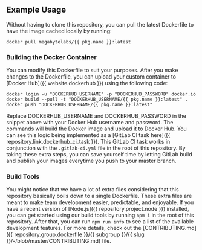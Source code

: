 ## Example Usage

Without having to clone this repository, you can pull the latest Dockerfile to have the image cached locally by running:

```
docker pull megabytelabs/{{ pkg.name }}:latest
```

### Building the Docker Container

You can modify this Dockerfile to suit your purposes. After you make changes to the Dockerfile, you can upload your custom container to [Docker Hub]({{ website.dockerhub }}) using the following code:

```
docker login -u "DOCKERHUB_USERNAME" -p "DOCKERHUB_PASSWORD" docker.io
docker build --pull -t "DOCKERHUB_USERNAME/{{ pkg.name }}:latest" .
docker push "DOCKERHUB_USERNAME/{{ pkg.name }}:latest"
```

Replace DOCKERHUB_USERNAME and DOCKERHUB_PASSWORD in the snippet above with your Docker Hub username and password. The commands will build the Docker image and upload it to Docker Hub. You can see this logic being implemented as a [GitLab CI task here]({{ repository.link.dockerhub_ci_task }}). This GitLab CI task works in conjunction with the `.gitlab-ci.yml` file in the root of this repository. By taking these extra steps, you can save yourself time by letting GitLab build and publish your images everytime you push to your master branch.

### Build Tools

You might notice that we have a lot of extra files considering that this repository basically boils down to a single Dockerfile. These extra files are meant to make team development easier, predictable, and enjoyable. If you have a recent version of [Node.js]({{ repository.project.node }}) installed, you can get started using our build tools by running `npm i` in the root of this repository. After that, you can run `npm run info` to see a list of the available development features. For more details, check out the [CONTRIBUTING.md]({{ repository.group.dockerfile }}/{{ subgroup }}/{{ slug }}/-/blob/master/CONTRIBUTING.md) file.
